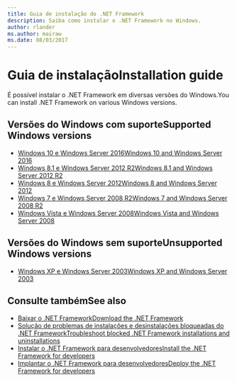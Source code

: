 ```yaml
---
title: Guia de instalação do .NET Framework
description: Saiba como instalar o .NET Framework no Windows.
author: rlander
ms.author: mairaw
ms.date: 08/03/2017
---
```

# <a name="installation-guide"></a><span data-ttu-id="3ecfd-103">Guia de instalação</span><span class="sxs-lookup"><span data-stu-id="3ecfd-103">Installation guide</span></span>

<span data-ttu-id="3ecfd-104">É possível instalar o .NET Framework em diversas versões do Windows.</span><span class="sxs-lookup"><span data-stu-id="3ecfd-104">You can install .NET Framework on various Windows versions.</span></span>

## <a name="supported-windows-versions"></a><span data-ttu-id="3ecfd-105">Versões do Windows com suporte</span><span class="sxs-lookup"><span data-stu-id="3ecfd-105">Supported Windows versions</span></span>

- [<span data-ttu-id="3ecfd-106">Windows 10 e Windows Server 2016</span><span class="sxs-lookup"><span data-stu-id="3ecfd-106">Windows 10 and Windows Server 2016</span></span>](on-windows-10.md)
- [<span data-ttu-id="3ecfd-107">Windows 8.1 e Windows Server 2012 R2</span><span class="sxs-lookup"><span data-stu-id="3ecfd-107">Windows 8.1 and Windows Server 2012 R2</span></span>](on-windows-8-1.md)
- [<span data-ttu-id="3ecfd-108">Windows 8 e Windows Server 2012</span><span class="sxs-lookup"><span data-stu-id="3ecfd-108">Windows 8 and Windows Server 2012</span></span>](on-windows-8.md)
- [<span data-ttu-id="3ecfd-109">Windows 7 e Windows Server 2008 R2</span><span class="sxs-lookup"><span data-stu-id="3ecfd-109">Windows 7 and Windows Server 2008 R2</span></span>](on-windows-7.md)
- [<span data-ttu-id="3ecfd-110">Windows Vista e Windows Server 2008</span><span class="sxs-lookup"><span data-stu-id="3ecfd-110">Windows Vista and Windows Server 2008</span></span>](on-windows-vista.md)

## <a name="unsupported-windows-versions"></a><span data-ttu-id="3ecfd-111">Versões do Windows sem suporte</span><span class="sxs-lookup"><span data-stu-id="3ecfd-111">Unsupported Windows versions</span></span>

- [<span data-ttu-id="3ecfd-112">Windows XP e Windows Server 2003</span><span class="sxs-lookup"><span data-stu-id="3ecfd-112">Windows XP and Windows Server 2003</span></span>](on-windows-xp.md)

## <a name="see-also"></a><span data-ttu-id="3ecfd-113">Consulte também</span><span class="sxs-lookup"><span data-stu-id="3ecfd-113">See also</span></span>

- [<span data-ttu-id="3ecfd-114">Baixar o .NET Framework</span><span class="sxs-lookup"><span data-stu-id="3ecfd-114">Download the .NET Framework</span></span>](https://www.microsoft.com/net/download/framework?utm_source=ms-docs&utm_medium=referral)
- [<span data-ttu-id="3ecfd-115">Solução de problemas de instalações e desinstalações bloqueadas do .NET Framework</span><span class="sxs-lookup"><span data-stu-id="3ecfd-115">Troubleshoot blocked .NET Framework installations and uninstallations</span></span>](troubleshoot-blocked-installations-and-uninstallations.md)
- [<span data-ttu-id="3ecfd-116">Instalar o .NET Framework para desenvolvedores</span><span class="sxs-lookup"><span data-stu-id="3ecfd-116">Install the .NET Framework for developers</span></span>](guide-for-developers.md)
- [<span data-ttu-id="3ecfd-117">Implantar o .NET Framework para desenvolvedores</span><span class="sxs-lookup"><span data-stu-id="3ecfd-117">Deploy the .NET Framework for developers</span></span>](../deployment/deployment-guide-for-developers.md)
